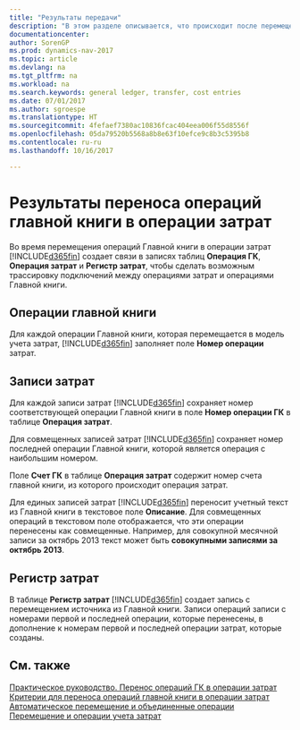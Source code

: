 ```yaml
---
title: "Результаты передачи"
description: "В этом разделе описывается, что происходит после перемещения операций главной книги в операции затрат."
documentationcenter: 
author: SorenGP
ms.prod: dynamics-nav-2017
ms.topic: article
ms.devlang: na
ms.tgt_pltfrm: na
ms.workload: na
ms.search.keywords: general ledger, transfer, cost entries
ms.date: 07/01/2017
ms.author: sgroespe
ms.translationtype: HT
ms.sourcegitcommit: 4fefaef7380ac10836fcac404eea006f55d8556f
ms.openlocfilehash: 05da79520b5568a8b8e63f10efce9c8b3c5395b8
ms.contentlocale: ru-ru
ms.lasthandoff: 10/16/2017

---
```

# <a name="results-of-transferring-general-ledger-entries-to-cost-entries"></a>Результаты переноса операций главной книги в операции затрат
Во время перемещения операций Главной книги в операции затрат [!INCLUDE[d365fin](includes/d365fin_md.md)] создает связи в записях таблиц **Операция ГК**, **Операция затрат** и **Регистр затрат**, чтобы сделать возможным трассировку подключений между операциями затрат и операциями Главной книги.  

## <a name="general-ledger-entries"></a>Операции главной книги  
Для каждой операции Главной книги, которая перемещается в модель учета затрат, [!INCLUDE[d365fin](includes/d365fin_md.md)] заполняет поле **Номер операции** затрат.  

## <a name="cost-entries"></a>Записи затрат  
Для каждой записи затрат [!INCLUDE[d365fin](includes/d365fin_md.md)] сохраняет номер соответствующей операции Главной книги в поле **Номер операции ГК** в таблице **Операция затрат**.  

Для совмещенных записей затрат [!INCLUDE[d365fin](includes/d365fin_md.md)] сохраняет номер последней операции Главной книги, которой является операция с наибольшим номером.  

Поле **Счет ГК** в таблице **Операция затрат** содержит номер счета главной книги, из которого происходит операция затрат.  

Для единых записей затрат [!INCLUDE[d365fin](includes/d365fin_md.md)] переносит учетный текст из Главной книги в текстовое поле **Описание**. Для совмещенных операций в текстовом поле отображается, что эти операции перенесены как совмещенные. Например, для совокупной месячной записи за октябрь 2013 текст может быть **совокупными записями за октябрь 2013**.  

## <a name="cost-register"></a>Регистр затрат  
В таблице **Регистр затрат** [!INCLUDE[d365fin](includes/d365fin_md.md)] создает запись с перемещением источника из Главной книги. Записи операций записи с номерами первой и последней операции, которые перенесены, в дополнение к номерам первой и последней операции затрат, которые созданы.  

## <a name="see-also"></a>См. также  
[Практическое руководство. Перенос операций ГК в операции затрат](finance-how-to-transfer-general-ledger-entries-to-cost-entries.md)   
[Критерии для переноса операций главной книги в операции затрат](finance-criteria-for-transferring-general-ledger-entries-to-cost-entries.md)   
[Автоматическое перемещение и объединенные операции](finance-automatic-transfer-combined-entries.md)   
[Перемещение и операции учета затрат](finance-transfer-and-post-cost-entries.md)  

